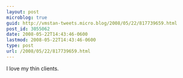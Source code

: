 ```yaml
---
layout: post
microblog: true
guid: http://vmstan-tweets.micro.blog/2008/05/22/817739659.html
post_id: 3055062
date: 2008-05-22T14:43:46-0600
lastmod: 2008-05-22T14:43:46-0600
type: post
url: /2008/05/22/817739659.html
---
```

I love my thin clients.
